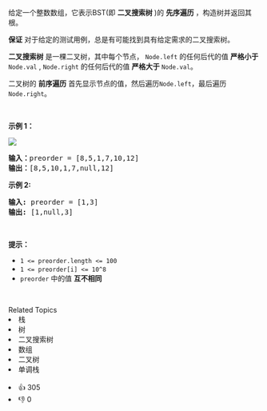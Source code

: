 <p>给定一个整数数组，它表示BST(即 <strong>二叉搜索树</strong> )的 <strong>先</strong><strong>序遍历</strong> ，构造树并返回其根。</p>

<p><strong>保证</strong> 对于给定的测试用例，总是有可能找到具有给定需求的二叉搜索树。</p>

<p><strong>二叉搜索树</strong> 是一棵二叉树，其中每个节点，&nbsp;<code>Node.left</code>&nbsp;的任何后代的值 <strong>严格小于</strong> <code>Node.val</code>&nbsp;,&nbsp;<code>Node.right</code>&nbsp;的任何后代的值 <strong>严格大于</strong> <code>Node.val</code>。</p>

<p>二叉树的 <strong>前序遍历</strong> 首先显示节点的值，然后遍历<code>Node.left</code>，最后遍历<code>Node.right</code>。</p>

<p>&nbsp;</p>

<p><strong>示例 1：</strong></p>

<p><img src="https://assets.leetcode.com/uploads/2019/03/06/1266.png" /></p>

<pre>
<strong>输入：</strong>preorder = [8,5,1,7,10,12]
<strong>输出：</strong>[8,5,10,1,7,null,12]
</pre>

<p><strong>示例 2:</strong></p>

<pre>
<strong>输入:</strong> preorder = [1,3]
<strong>输出:</strong> [1,null,3]
</pre>

<p>&nbsp;</p>

<p><strong>提示：</strong></p>

<ul> 
 <li><code>1 &lt;= preorder.length &lt;= 100</code></li> 
 <li><code>1 &lt;= preorder[i]&nbsp;&lt;= 10^8</code></li> 
 <li><code>preorder</code> 中的值 <strong>互不相同</strong></li> 
</ul>

<p>&nbsp;</p>

<div><div>Related Topics</div><div><li>栈</li><li>树</li><li>二叉搜索树</li><li>数组</li><li>二叉树</li><li>单调栈</li></div></div><br><div><li>👍 305</li><li>👎 0</li></div>